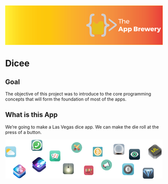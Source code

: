 ![App Brewery Banner](Documentation/AppBreweryBanner.png)

# Dicee

## Goal

The objective of this project was to introduce to the core programming concepts that will form the foundation of most of the apps. 

## What is this App

We’re going to make a Las Vegas dice app. We can make the die roll at the press of a button.

![End Banner](Documentation/readme-end-banner.png)

